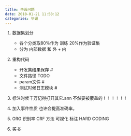 ```yaml
---
title: 毕设问题
date: 2018-01-21 11:58:12
categories: 毕设
---
```


1. 数据集划分
    - 各个分类取80%作为 训练 20%作为验证集
    - 分为 内部数据 和 外 + 内

2. 重构代码
    - 开发集结果保存  #
    - 文件路径 TODO
    - param文件  #
    - 测试时候日志模块  #

5. 标注时候千万记得打开其它.ann 不然要被覆盖的！！！！！！

7. 加入事件性质 也许会提高准确率。

8. ORG 识别率 CRF 方法 可视化 标注 HARD CODING

9. 买书
